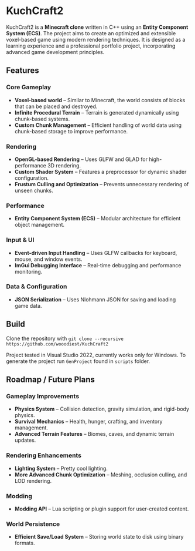 # KuchCraft2

KuchCraft2 is a **Minecraft clone** written in C++ using an **Entity Component System (ECS)**. The project aims to create an optimized and extensible voxel-based game using modern rendering techniques. It is designed as a learning experience and a professional portfolio project, incorporating advanced game development principles.

## Features
### Core Gameplay
- **Voxel-based world** – Similar to Minecraft, the world consists of blocks that can be placed and destroyed.
- **Infinite Procedural Terrain** – Terrain is generated dynamically using chunk-based systems.
- **Custom Chunk Management** – Efficient handling of world data using chunk-based storage to improve performance.

### Rendering
- **OpenGL-based Rendering** – Uses GLFW and GLAD for high-performance 3D rendering.
- **Custom Shader System** – Features a preprocessor for dynamic shader configuration.
- **Frustum Culling and Optimization** – Prevents unnecessary rendering of unseen chunks.

### Performance
- **Entity Component System (ECS)** – Modular architecture for efficient object management.

### Input & UI
- **Event-driven Input Handling** – Uses GLFW callbacks for keyboard, mouse, and window events.
- **ImGui Debugging Interface** – Real-time debugging and performance monitoring.

### Data & Configuration
- **JSON Serialization** – Uses Nlohmann JSON for saving and loading game data.

## Build
Clone the repository with `git clone --recursive https://github.com/wooodiest/KuchCraft2`

Project tested in Visual Studio 2022, currently works only for Windows. To generate the project run `GenProject` found in `scripts` folder.

## Roadmap / Future Plans
### Gameplay Improvements
- **Physics System** – Collision detection, gravity simulation, and rigid-body physics.
- **Survival Mechanics** – Health, hunger, crafting, and inventory management.
- **Advanced Terrain Features** – Biomes, caves, and dynamic terrain updates.

### Rendering Enhancements
- **Lighting System** – Pretty cool lighting.
- **More Advanced Chunk Optimization** – Meshing, occlusion culling, and LOD rendering.

### Modding
- **Modding API** – Lua scripting or plugin support for user-created content.

### World Persistence
- **Efficient Save/Load System** – Storing world state to disk using binary formats.


